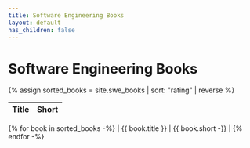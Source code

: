 ```yaml
---
title: Software Engineering Books
layout: default
has_children: false
---
```


<h1>Software Engineering Books</h1>

{% assign sorted_books = site.swe_books | sort: "rating" | reverse %}

| Title | Short |
| :---- | :------- |
{% for book in sorted_books -%}
| {{ book.title }} | {{ book.short -}} |
{% endfor -%}
